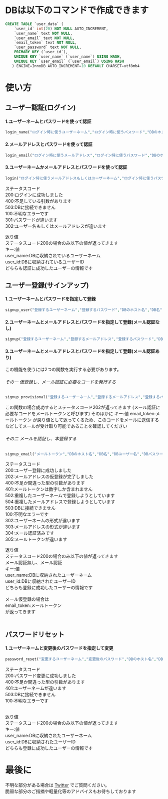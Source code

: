 # DBは以下のコマンドで作成できます

```sql
CREATE TABLE `user_data` (
    `user_id` int(20) NOT NULL AUTO_INCREMENT,
    `user_name` text NOT NULL,
    `user_email` text NOT NULL,
    `email_token` text NOT NULL,
    `user_password` text NOT NULL,
    PRIMARY KEY (`user_id`),
    UNIQUE KEY `user_name` (`user_name`) USING HASH,
    UNIQUE KEY `user_email` (`user_email`) USING HASH
   ) ENGINE=InnoDB AUTO_INCREMENT=10 DEFAULT CHARSET=utf8mb4
```
# 使い方

## ユーザー認証(ログイン)

#### 1.ユーザーネームとパスワードを使って認証
```php
login_name("ログイン時に使うユーザーネーム","ログイン時に使うパスワード","DBのホスト名","DB名","DBユーザー名","DBパスワード","DBのテーブル")
```

#### 2.メールアドレスとパスワードを使って認証
```php
login_email("ログイン時に使うメールアドレス","ログイン時に使うパスワード","DBのホスト名","DB名","DBユーザー名","DBパスワード","DBのテーブル")
```

#### 3.ユーザーネームかメールアドレスとパスワードを使って認証
```php
login("ログイン時に使うメールアドレスもしくはユーザーネーム","ログイン時に使うパスワード","DBのホスト名","DB名","DBユーザー名","DBパスワード","DBのテーブル")
```

ステータスコード<br>
200:ログインに成功しました<br>
400:不足している引数があります<br>
503:DBに接続できません<br>
100:不明なエラーです<br>
301:パスワードが違います<br>
302:ユーザー名もしくはメールアドレスが違います<br>

返り値<br>
ステータスコード200の場合のみ以下の値が返ってきます<br>
キー:値<br>
user_name:DBに収納されているユーザーネーム<br>
user_id:DBに収納されているユーザーID<br>
どちらも認証に成功したユーザーの情報です<br>

## ユーザー登録(サインアップ)

#### 1.ユーザーネームとパスワードを指定して登録
```php
signup_user("登録するユーザーネーム","登録するパスワード","DBのホスト名","DB名","DBユーザー名","DBパスワード","DBのテーブル")
```

#### 2.ユーザーネームとメールアドレスとパスワードを指定して登録(メール認証なし)
```php
signup("登録するユーザーネーム","登録するメールアドレス","登録するパスワード","DBのホスト名","DB名","DBユーザー名","DBパスワード","DBのテーブル")
```

#### 3.ユーザーネームとメールアドレスとパスワードを指定して登録(メール認証あり)
この機能を使うには2つの関数を実行する必要があります。
###### その一 仮登録し、メール認証に必要なコードを発行する
```php
signup_provisional("登録するユーザーネーム","登録するメールアドレス","登録するパスワード","DBのホスト名","DB名","DBユーザー名","DBパスワード","DBのテーブル")
```
この関数の場合成功するとステータスコード202が返ってきます
(メール認証に必要なコードをメールトークンと呼びます)
そのほかに
キー:値
email_token:メールトークン
が戻り値として返ってくるため、このコードをメールに送信するなどしてメールが受け取り可能であることを確認してください
###### その二 メールを認証し、本登録する
```php
signup_email("メールトークン","DBのホスト名","DB名","DBユーザー名","DBパスワード","DBのテーブル")
```

ステータスコード<br>
200:ユーザー登録に成功しました<br>
202:メールアドレスの仮登録が完了しました<br>
400:不足か間違った型の引数があります<br>
401:メールトークンは数字しか含まれません<br>
502:重複したユーザーネームで登録しようとしています<br>
504:重複したメールアドレスで登録しようとしています<br>
503:DBに接続できません<br>
100:不明なエラーです<br>
302:ユーザーネームの形式が違います<br>
303:メールアドレスの形式が違います<br>
304:メール認証済みです<br>
305:メールトークンが違います<br>

返り値<br>
ステータスコード200の場合のみ以下の値が返ってきます<br>
メール認証無し、メール認証<br>
キー:値<br>
user_name:DBに収納されたユーザーネーム<br>
user_id:DBに収納されたユーザーID<br>
どちらも登録に成功したユーザーの情報です<br>
<br>
メール仮登録の場合は<br>
email_token:メールトークン<br>
が返ってきます<br>
<br>
## パスワードリセット

#### 1.ユーザーネームと変更後のパスワードを指定して変更
```php
password_reset("変更するユーザーネーム","変更後のパスワード","DBのホスト名","DB名","DBユーザー名","DBパスワード","DBのテーブル")
```

ステータスコード<br>
200:パスワード変更に成功しました<br>
400:不足か間違った型の引数があります<br>
401:ユーザーネームが違います<br>
503:DBに接続できません<br>
100:不明なエラーです<br>
<br>

返り値<br>
ステータスコード200の場合のみ以下の値が返ってきます<br>
キー:値<br>
user_name:DBに収納されたユーザーネーム<br>
user_id:DBに収納されたユーザーID<br>
どちらも登録に成功したユーザーの情報です<br>


# 最後に

不明な部分がある場合は [Twitter](https://twitter.com/moons14_) でご質問ください。<br>
脆弱な部分のご指摘や軽量化等のアドバイスもお待ちしております
